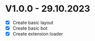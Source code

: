 # V1.0.0 - 29.10.2023
- [x] Create basic layout
- [x] Create basic bot
- [x] Create extension loader